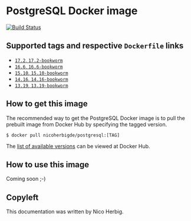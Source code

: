 # PostgreSQL Docker image

[![Build Status](https://github.com/nicoherbigio/docker-postgresql/actions/workflows/build-docker-images.yml/badge.svg)](https://github.com/nicoherbigio/docker-postgresql/actions/workflows/build-docker-images.yml)

## Supported tags and respective `Dockerfile` links

 * [`17.2`, `17.2-bookworm`](https://github.com/nicoherbigio/docker-postgresql/blob/main/17.2/debian/default/Dockerfile)
 * [`16.6`, `16.6-bookworm`](https://github.com/nicoherbigio/docker-postgresql/blob/main/16.6/debian/default/Dockerfile)
 * [`15.10`, `15.10-bookworm`](https://github.com/nicoherbigio/docker-postgresql/blob/main/15.10/debian/default/Dockerfile)
 * [`14.16`, `14.16-bookworm`](https://github.com/nicoherbigio/docker-postgresql/blob/main/14.16/debian/default/Dockerfile)
 * [`13.19`, `13.19-bookworm`](https://github.com/nicoherbigio/docker-postgresql/blob/main/13.19/debian/default/Dockerfile)

## How to get this image

The recommended way to get the PostgreSQL Docker image is to pull the prebuilt image from Docker Hub by specifying the tagged version.

```console
$ docker pull nicoherbigde/postgresql:[TAG]
```

The [list of available versions](https://hub.docker.com/r/nicoherbigde/postgresql/tags) can be viewed at Docker Hub.

## How to use this image

Coming soon ;-)

## Copyleft

This documentation was written by Nico Herbig.
